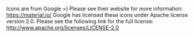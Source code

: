 Icons are from Google =)
Please see their website for more information: https://material.io/
Google has licensed these icons under Apache license version 2.0.
Please see the following link for the full license: http://www.apache.org/licenses/LICENSE-2.0